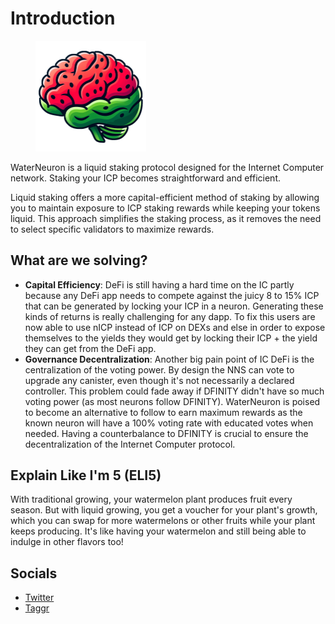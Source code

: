 # Introduction

<figure><img src=".gitbook/assets/image (2).png" alt="" width="177"><figcaption></figcaption></figure>

WaterNeuron is a liquid staking protocol designed for the Internet Computer network. Staking your ICP becomes straightforward and efficient.

Liquid staking offers a more capital-efficient method of staking by allowing you to maintain exposure to ICP staking rewards while keeping your tokens liquid. This approach simplifies the staking process, as it removes the need to select specific validators to maximize rewards.

## What are we solving?

* **Capital Efficiency**: DeFi is still having a hard time on the IC partly because any DeFi app needs to compete against the juicy 8 to 15% ICP that can be generated by locking your ICP in a neuron. Generating these kinds of returns is really challenging for any dapp. To fix this users are now able to use nICP instead of ICP on DEXs and else in order to expose themselves to the yields they would get by locking their ICP + the yield they can get from the DeFi app.
* **Governance Decentralization**: Another big pain point of IC DeFi is the centralization of the voting power. By design the NNS can vote to upgrade any canister, even though it's not necessarily a declared controller. This problem could fade away if DFINITY didn't have so much voting power (as most neurons follow DFINITY). WaterNeuron is poised to become an alternative to follow to earn maximum rewards as the known neuron will have a 100% voting rate with educated votes when needed. Having a counterbalance to DFINITY is crucial to ensure the decentralization of the Internet Computer protocol.

## Explain Like I'm 5 (ELI5)

With traditional growing, your watermelon plant produces fruit every season. But with liquid growing, you get a voucher for your plant's growth, which you can swap for more watermelons or other fruits while your plant keeps producing. It's like having your watermelon and still being able to indulge in other flavors too!

## Socials

* [Twitter](https://twitter.com/WaterNeuron)
* [Taggr](https://taggr.link/#/realm/WATERNEURON)

